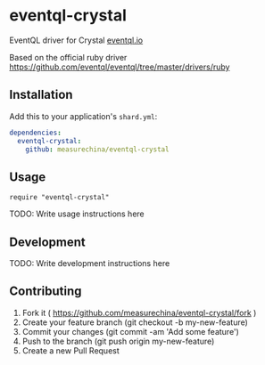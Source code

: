 # eventql-crystal

EventQL driver for Crystal
[eventql.io](http://eventql.io)


Based on the official ruby driver
https://github.com/eventql/eventql/tree/master/drivers/ruby


## Installation

Add this to your application's `shard.yml`:

```yaml
dependencies:
  eventql-crystal:
    github: measurechina/eventql-crystal
```

## Usage

```crystal
require "eventql-crystal"
```

TODO: Write usage instructions here

## Development

TODO: Write development instructions here

## Contributing

1. Fork it ( https://github.com/measurechina/eventql-crystal/fork )
2. Create your feature branch (git checkout -b my-new-feature)
3. Commit your changes (git commit -am 'Add some feature')
4. Push to the branch (git push origin my-new-feature)
5. Create a new Pull Request
